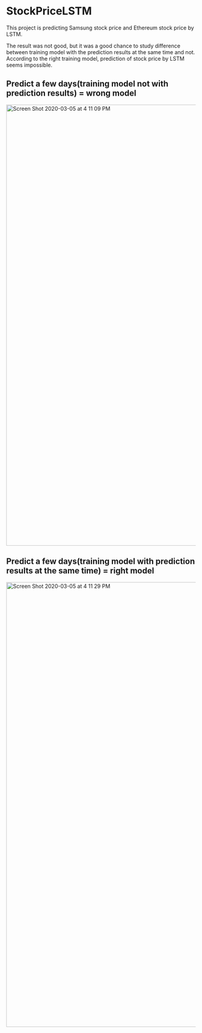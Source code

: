 # StockPriceLSTM

This project is predicting Samsung stock price and Ethereum stock price by LSTM. 

The result was not good, but it was a good chance to study difference between training model with the prediction results at the same time and not.
According to the right training model, prediction of stock price by LSTM seems impossible.

## Predict a few days(training model not with prediction results) = wrong model
<img width="1173" alt="Screen Shot 2020-03-05 at 4 11 09 PM" src="https://user-images.githubusercontent.com/40285946/75956878-30b29180-5efc-11ea-82da-4a36e22bb83a.png">

## Predict a few days(training model with prediction results at the same time) = right model
<img width="1183" alt="Screen Shot 2020-03-05 at 4 11 29 PM" src="https://user-images.githubusercontent.com/40285946/75956894-360fdc00-5efc-11ea-9aa4-9e43317deb28.png">
